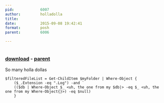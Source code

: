 ```yaml
---
pid:            6007
author:         holladolla
title:          
date:           2015-09-08 19:42:41
format:         posh
parent:         6006

---
```


# 

### [download](Scripts\6007.ps1) - [parent](Scripts\6006.md)

So many holla dollas

```posh
$filteredFileList = Get-ChildItem $myFolder | Where-Object {
	($_.Extension -eq ".Log") -and `
	(($db | Where-Object $_ <uh, the one from my $db|> -eq $_ <uh, the one from my Where-Object{}>) -eq $null)
	}
```
